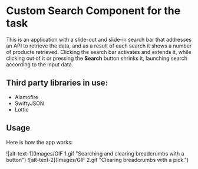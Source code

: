 # Custom Search Component for the task

This is an application with a slide-out and slide-in search bar that addresses an API to retrieve the data, and as a result of each search it shows a number of products retrieved. Clicking the search bar activates and extends it, while clicking out of it or pressing the **Search** button shrinks it, launching search according to the input data.

## Third party libraries in use:
* Alamofire
* SwiftyJSON
* Lottie

## Usage

Here is how the app works:

![alt-text-1](Images/GIF 1.gif "Searching and clearing breadcrumbs with a button") ![alt-text-2](Images/GIF 2.gif "Clearing breadcrumbs with a pick.")
